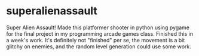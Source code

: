 # superalienassault
Super Alien Assault!
Made this platformer shooter in python using pygame for the final project in my programming arcade games class. Finished this in a week's work. It's definitely not "finished" per se, the movement is a bit glitchy on enemies, and the random level generation could use some work.

